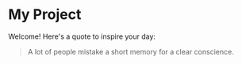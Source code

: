# My Project

Welcome! Here's a quote to inspire your day:

<!-- quote-start -->
> A lot of people mistake a short memory for a clear conscience.
<!-- quote-end -->
